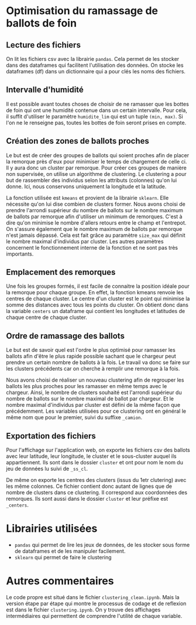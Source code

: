 # Optimisation du ramassage de ballots de foin

## Lecture des fichiers
On lit les fichiers csv avec la librairie `pandas`. Cela permet de les stocker
dans des dataframes qui facilitent l'utilisation des données. On stocke les
dataframes (df) dans un dictionnaire qui a pour clés les noms des fichiers.

## Intervalle d'humidité
Il est possible avant toutes choses de choisir de ne ramasser que les bottes de foin
qui ont une humidité contenue dans un certain intervalle. Pour cela, il suffit
d'utiliser le paramètre `humidite_lim` qui est un tuple `(min, max)`. Si l'on ne
le renseigne pas, toutes les bottes de foin seront prises en compte.

## Création des zones de ballots proches
Le but est de créer des groupes de ballots qui soient proches afin de placer la
remorque près d'eux pour minimiser le temps de chargement de celle ci. Il y aura donc
un cluster par remorque.
Pour créer ces groupes de manière non supervisée, on utilise un algorithme de clustering.
Le clustering a pour but de rassembler des individus selon les attributs (colonnes) qu'on lui donne.
Ici, nous conservons uniquement la longitude et la latitude.

La fonction utilisée est `kmeans` et provient de la librairie `sklearn`. Elle nécessite qu'on lui dise combien de clusters former.
Nous avons choisi de prendre l'arrondi supérieur du nombre de ballots sur le nombre maximum
de ballots par remorque afin d'utiliser un minimum de remorques. C'est à dire
qu'on minimise le nombre d'allers retours entre le champ et l'entrepot.
On s'assure également que le nombre maximum de ballots par remorque n'est jamais dépassé.
Cela est fait grâce au paramètre `size_max` qui définit le nombre maximal d'individus
par cluster.
Les autres paramètres concernent le fonctionnement interne de la fonction et ne sont
pas très importants.


## Emplacement des remorques
Une fois les groupes formés, il est facile de connaitre la position idéale pour la
remorque pour chaque groupe. En effet, la fonction kmeans renvoie les centres de chaque
cluster. Le centre d'un cluster est le point qui minimise la somme des distances
avec tous les points du cluster. On obtient donc dans la variable `centers` un
dataframe qui contient les longitudes et latitudes de chaque centre de chaque cluster.


## Ordre de ramassage des ballots
Le but est de savoir quel est l'ordre le plus optimisé pour ramasser les ballots
afin d'être le plus rapide possible sachant que le chargeur peut prendre un certain
nombre de ballots à la fois. Le travail va donc se faire sur les clusters précédents
car on cherche à remplir une remorque à la fois.

Nous avons choisi de réaliser un nouveau clustering afin de regrouper les ballots
les plus proches pour les ramasser en même temps avec le chargeur. Ainsi, le nombre de
clusters souhaité est l'arrondi supérieur du nombre de ballots sur le nombre maximal
de ballot par chargeur. Et le nombre maximal d'individus par cluster est défini de
la même façon que précédemment. Les variables utilisées pour ce clustering ont en
général le même nom que pour le premier, suivi du suffixe `_camion`.

## Exportation des fichiers
Pour l'affichage sur l'application web, on exporte les fichiers csv des ballots
avec leur latitude, leur longitude, le cluster et le sous-cluster auquel ils appartiennent. Ils sont
dans le dossier `cluster` et ont pour nom le nom du jeu de données lu suivi de `_ss_cl`.

De même on exporte les centres des clusters (issus du 1etr clutering) avec les même colonnes. Ce fichier
contient donc autant de lignes que de nombre de clusters dans ce clustering. Il correspond aux coordonnées des remorques.
Ils sont aussi dans le dossier `cluster` et leur préfixe est `_centers`.

# Librairies utilisées
- `pandas` qui permet de lire les jeux de données, de les stocker sous forme de dataframes
et de les manipuler facilement.
- `sklearn` qui permet de faire le clustering

# Autres commentaires
Le code propre est situé dans le fichier `clustering_clean.ipynb`. Mais la version étape
par étape qui montre le processus de codage et de reflexion est dans le fichier
`clustering.ipynb`. On y trouve des affichages intermédiaires qui permettent de
comprendre l'utilité de chaque variable.
